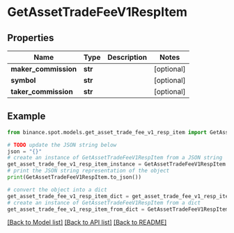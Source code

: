 # GetAssetTradeFeeV1RespItem


## Properties

Name | Type | Description | Notes
------------ | ------------- | ------------- | -------------
**maker_commission** | **str** |  | [optional] 
**symbol** | **str** |  | [optional] 
**taker_commission** | **str** |  | [optional] 

## Example

```python
from binance.spot.models.get_asset_trade_fee_v1_resp_item import GetAssetTradeFeeV1RespItem

# TODO update the JSON string below
json = "{}"
# create an instance of GetAssetTradeFeeV1RespItem from a JSON string
get_asset_trade_fee_v1_resp_item_instance = GetAssetTradeFeeV1RespItem.from_json(json)
# print the JSON string representation of the object
print(GetAssetTradeFeeV1RespItem.to_json())

# convert the object into a dict
get_asset_trade_fee_v1_resp_item_dict = get_asset_trade_fee_v1_resp_item_instance.to_dict()
# create an instance of GetAssetTradeFeeV1RespItem from a dict
get_asset_trade_fee_v1_resp_item_from_dict = GetAssetTradeFeeV1RespItem.from_dict(get_asset_trade_fee_v1_resp_item_dict)
```
[[Back to Model list]](../README.md#documentation-for-models) [[Back to API list]](../README.md#documentation-for-api-endpoints) [[Back to README]](../README.md)


